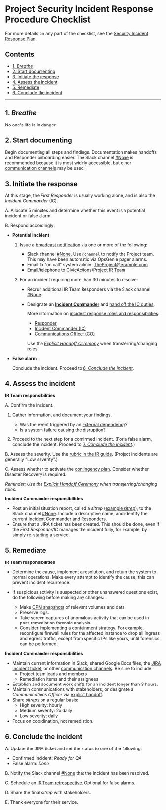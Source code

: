 # Project Security Incident Response Procedure Checklist

For more details on any part of the checklist, see the [Security Incident Response Plan](security-irp.md).

## Contents
<!--TOC-->

- [1. _Breathe_](#1-_breathe_)
- [2. Start documenting](#2-start-documenting)
- [3. Initiate the response](#3-initiate-the-response)
- [4. Assess the incident](#4-assess-the-incident)
- [5. Remediate](#5-remediate)
- [6. Conclude the incident](#6-conclude-the-incident)

<!--TOC-->

----

## 1. _Breathe_

No one's life is in danger.

## 2. Start documenting

Begin documenting all steps and findings. Documentation makes handoffs and Responder onboarding easier. The Slack channel [#None](None) is recommended because it is most widely accessible, but other [communication channels](security-irp.md#communication-channels) may be used.

## 3. Initiate the response

At this stage, the _First Responder_ is usually working alone, and is also the _Incident Commander_ (IC).

A. Allocate 5 minutes and determine whether this event is a potential incident or false alarm.

B. Respond accordingly:

  - **Potential incident**

    1. Issue a [broadcast notification](security-irp.md#communications-during-the-initiate-phase) via one or more of the following:

         - Slack channel [#None](None). Use `@channel` to notify the Project team. This may have been automatic via OpsGenie pager alarms.
         - Email to "on call" system admin: TheProject@example.com
         - Email/telephone to [CivicActions/Project IR Team](None)

    2. For an incident requiring more than 30 minutes to resolve:

         - Recruit additional IR Team Responders via the Slack channel [#None](None).
         - Designate an [**Incident Commander**](security-irp.md#incident-commander) and [hand off the IC duties](security-irp.md#explicit-handoff-ceremony).

           More information on [incident response roles and responsibilities](security-irp.md#roles-and-responsibilities):

             - [Responder](security-irp.md#responder)
             - [Incident Commander (IC)](security-irp.md#incident-commander)
             - [Communications Officer (CO)](security-irp.md#communications-officer)

             Use the [_Explicit Handoff Ceremony_](security-irp.md#explicit-handoff-ceremony) when transferring/changing roles.

  - **False alarm**

    Conclude the incident. Proceed to [_6. Conclude the incident_](#conclude-the-incident).

## 4. Assess the incident

**IR Team responsibilities**

A. Confirm the incident.

  1. Gather information, and document your findings.

       - Was the event triggered by an [external dependency](contingency-plan.md#external-dependencies)?
       - Is a system failure causing the disruption?

  2. Proceed to the next step for a confirmed incident. (For a false alarm, conclude the incident. Proceed to [_6. Conclude the incident_](#conclude-the-incident).)

B. Assess the severity. Use the [rubric in the IR guide](security-irp.md#incident-severities). (Project incidents are generally "Low severity".)

C. Assess whether to activate the [contingency plan](contingency-plan.md). Consider whether Disaster Recovery is required.

_Reminder: Use the [Explicit Handoff Ceremony](#explicit-handoff-ceremony) when transferring/changing roles._

**Incident Commander responsibilities**

- Post an initial situation report, called a _sitrep_ ([example _sitrep_](security-irp.md#assess)), to the Slack channel [#None](None). Include a descriptive name, and identify the current Incident Commander and Responders.
- Ensure that a JIRA ticket has been created. This should be done, even if the _First Responder/IC_ manages the incident fully, for example, by simply re-starting a service.

## 5. Remediate

**IR Team responsibilities**

- Determine the cause, implement a resolution, and return the system to normal operations. Make every attempt to identify the cause; this can prevent incident recurrence.

- If suspicious activity is suspected or other unanswered questions exist, do the following before making any changes:

  - Make [CPM snapshots](https://cpm.project.com/) of relevant volumes and data.
  - Preserve logs.
  - Take screen captures of anomalous activity that can be used in post-remediation forensic analysis.
  - Consider implementing a containment strategy. For example, reconfigure firewall rules for the affected instance to drop all ingress and egress traffic, except from specific IPs like yours, until forensics can be performed.

**Incident Commander responsibilities**

- Maintain current information in Slack, shared Google Docs files, the [JIRA Incident ticket](https://project.atlassian.net/issues/?jql=issuetype=Incident), or other [communication channels](security-irp.md#communication-channels). Be sure to include:
  - Project team leads and members
  - Remediation items and their assignees
- Establish and document work shifts for an incident longer than 3 hours.
- Maintain communications with stakeholders, or designate a _Communications Officer_ via [explicit handoff](security-irp.md#explicit-handoff-ceremony).
- Share _sitreps_ on a regular basis:
    - High severity: hourly
    - Medium severity: 2x daily
    - Low severity: daily
- Focus on coordination, not remediation.

## 6. Conclude the incident

A. Update the JIRA ticket and set the status to one of the following:

  - Confirmed incident: _Ready for QA_
  - False alarm: _Done_

B. Notify the Slack channel [#None](None) that the incident has been resolved.

C. Schedule an [IR Team retrospective](security-irp.md#have-a-team-retrospective). Optional for false alarms.

D. Share the final _sitrep_ with stakeholders.

E. Thank everyone for their service.
